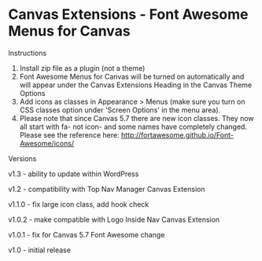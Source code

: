 Canvas Extensions - Font Awesome Menus for Canvas
=================================================

Instructions

1. Install zip file as a plugin (not a theme)
2. Font Awesome Menus for Canvas will be turned on automatically and will appear under the Canvas Extensions Heading in the Canvas Theme Options
3. Add icons as classes in Appearance > Menus (make sure you turn on CSS classes option under 'Screen Options' in the menu area). 
4. Please note that since Canvas 5.7 there are new icon classes. They now all start with fa- not icon- and some names have completely changed. Please see the reference here: http://fortawesome.github.io/Font-Awesome/icons/

Versions

v1.3 - ability to update within WordPress

v1.2 - compatibility with Top Nav Manager Canvas Extension

v1.1.0 - fix large icon class, add hook check

v1.0.2 - make compatible with Logo Inside Nav Canvas Extension

v1.0.1 - fix for Canvas 5.7 Font Awesome change

v1.0 - initial release

